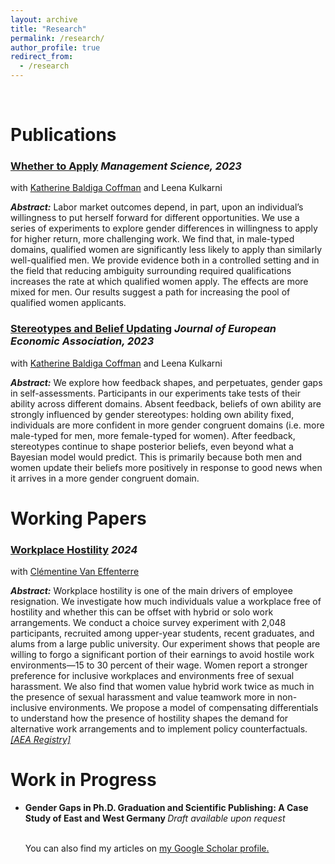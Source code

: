 ```yaml
---
layout: archive
title: "Research"
permalink: /research/
author_profile: true
redirect_from:
  - /research
---
```

<br>

# Publications

### [Whether to Apply](https://pubsonline.informs.org/doi/10.1287/mnsc.2023.4907) <i> Management Science, 2023 </i> <br>
with [Katherine Baldiga Coffman](https://sites.google.com/site/kbaldigacoffman/) and Leena Kulkarni <br>
<p> <b><i>Abstract:</i></b> Labor market outcomes depend, in part, upon an individual’s willingness to put herself forward 
for different opportunities. We use a series of experiments to explore gender differences in willingness to apply for 
higher return, more challenging work. We find that, in male-typed domains, qualified women are significantly less likely 
to apply than similarly well-qualified men. We provide evidence both in a controlled setting and in the field that reducing 
ambiguity surrounding required qualifications increases the rate at which qualified women apply. The effects are more mixed 
for men. Our results suggest a path for increasing the pool of qualified women applicants. </p>


### [Stereotypes and Belief Updating](https://academic.oup.com/jeea/advance-article-abstract/doi/10.1093/jeea/jvad063/7333976?redirectedFrom=fulltext) <i> Journal of European Economic Association, 2023 </i>
with [Katherine Baldiga Coffman](https://sites.google.com/site/kbaldigacoffman/) and Leena Kulkarni <br>
<p> <b><i>Abstract:</i></b> We explore how feedback shapes, and perpetuates, gender gaps in self-assessments. Participants 
in our experiments take tests of their ability across different domains. Absent feedback, beliefs of own 
ability are strongly influenced by gender stereotypes: holding own ability fixed, individuals are more 
confident in more gender congruent domains (i.e. more male-typed for men, more female-typed for 
women). After feedback, stereotypes continue to shape posterior beliefs, even beyond what a Bayesian 
model would predict. This is primarily because both men and women update their beliefs more positively 
in response to good news when it arrives in a more gender congruent domain. </p>


# Working Papers

### [Workplace Hostility](https://drive.google.com/file/d/1VGVEnj4kx6mM2r8ofmQBy7A5C2Uq7sqD/view) <i> 2024 </i>
with [Clémentine Van Effenterre](https://sites.google.com/site/vaneffenterreclementine/home) <br>
<p> <b><i>Abstract:</i></b> Workplace hostility is one of the main drivers of employee resignation. We investigate how much individuals value a workplace free of hostility and whether this can be offset with hybrid or solo work arrangements. We conduct a choice survey experiment with 2,048 participants, recruited among upper-year students, recent graduates, and alums from a large public university. Our experiment shows that people are willing to forgo a significant portion of their earnings to avoid hostile work environments—15 to 30 percent of their wage. Women report a stronger preference for inclusive workplaces and environments free of sexual harassment. We also find that women value hybrid work twice as much in the presence of sexual harassment and value teamwork more in non- inclusive environments. We propose a model of compensating differentials to understand how the presence of hostility shapes the demand for alternative work arrangements and to implement policy counterfactuals. <br>
<i><a href="https://www.socialscienceregistry.org/trials/11438">[AEA Registry]</a></i></p>



# Work in Progress

<ul>
  <li><b>Gender Gaps in Ph.D. Graduation and Scientific Publishing: A Case Study of East and West Germany </b>
 <i>Draft available upon request</i></li> <br/>



  You can also find my articles on <u><a href="https://scholar.google.com/citations?user=qgqzmMwAAAAJ&hl=en">my Google Scholar profile</a>.</u>
